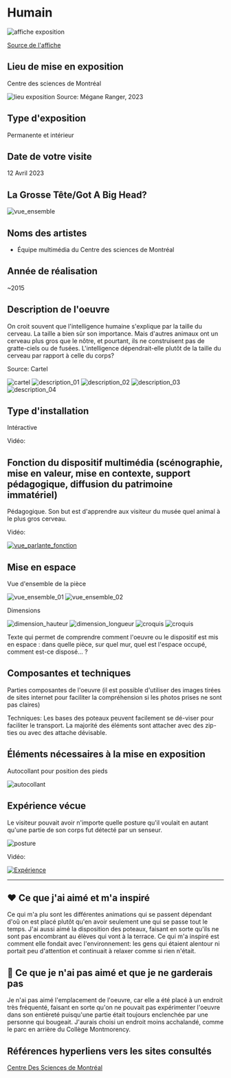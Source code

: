 # Humain

![affiche exposition](media/20230412_affiche.jpg)

[Source de l'affiche](https://lienmultimedia.com/spip.php?article50730)

## Lieu de mise en exposition
Centre des sciences de Montréal

![lieu exposition](media/20230412_lieu_exposition.jpg)
Source: Mégane Ranger, 2023

## Type d'exposition 
Permanente et intérieur

## Date de votre visite		
12 Avril 2023

## La Grosse Tête/Got A Big Head?

![vue_ensemble](media/20230412_ensemble_oeuvre.jpg)

## Noms des artistes
* Équipe multimédia du Centre des sciences de Montréal

## Année de réalisation
~2015

## Description de l'oeuvre	
On croit souvent que l'intelligence humaine s'explique par la taille du cerveau. La taille a bien sûr son importance. Mais d'autres animaux ont un cerveau plus gros que le nôtre, et pourtant, ils ne construisent pas de gratte-ciels ou de fusées. L'intelligence dépendrait-elle plutôt de la taille du cerveau par rapport à celle du corps?

Source: Cartel

![cartel](media/20230412_cartel.jpg)
![description_01](media/20230412_description_01.jpg)
![description_02](media/20230412_description_02.jpg)
![description_03](media/20230412_description_03.jpg)
![description_04](media/20230412_description_04.jpg)


## Type d'installation
Intéractive

Vidéo:


## Fonction du dispositif multimédia (scénographie, mise en valeur, mise en contexte, support pédagogique, diffusion du patrimoine immatériel)
Pédagogique. 
Son but est d'apprendre aux visiteur du musée quel animal à le plus gros cerveau.

Vidéo:

[![vue_parlante_fonction](media/20230322_vignette_youtube.png)](https://www.youtube.com/shorts/5gl5WA0eZxY)


## Mise en espace	
Vue d'ensemble de la pièce 

![vue_ensemble_01](media/20230412_piece_complete_01.jpg)
![vue_ensemble_02](media/20230412_piece_complete_02.jpg)

Dimensions 

![dimension_hauteur](media/20230412_dimension_hauteur.jpg)
![dimension_longueur](media/20230412_dimension_longueur.jpg)
![croquis](media/20230412)
![croquis](media/20230412)


Texte qui permet de comprendre comment l'oeuvre ou le dispositif est mis en espace : dans quelle pièce, sur quel mur, quel est l'espace occupé, comment est-ce disposé... ?

## Composantes et techniques	
Parties composantes de l'oeuvre (il est possible d'utiliser des images tirées de sites internet pour faciliter la compréhension si les photos prises ne sont pas claires)	





Techniques:
Les bases des poteaux peuvent facilement se dé-viser pour faciliter le transport. La majorité des éléments sont attacher avec des zip-ties ou avec des attache dévisable.


## Éléments nécessaires à la mise en exposition

Autocollant pour position des pieds

![autocollant](media/20230412_autocollant.jpg)


## Expérience vécue

Le visiteur pouvait avoir n'importe quelle posture qu'il voulait en autant qu'une partie de son corps fut détecté par un senseur.

![posture](media/20230412_posture_experience.jpg)


Vidéo:

[![Expérience](media/20230322_vignette_youtube.png)](https://www.youtube.com/watch?v=hhjrECkabho)

----------------------------------------------------------

## ❤️ Ce que j'ai aimé et m'a inspiré
Ce qui m'a plu sont les différentes animations qui se passent dépendant d'oû on est placé plutôt qu'en avoir seulement une qui se passe tout le temps.
J'ai aussi aimé la disposition des poteaux, faisant en sorte qu'ils ne sont pas encombrant au élèves qui vont à la terrace. Ce qui m'a inspiré est comment elle fondait avec l'environnement: les gens qui étaient alentour ni portait peu d'attention et continuait à relaxer comme si rien n'était.



## 🤔 Ce que je n'ai pas aimé et que je ne garderais pas
Je n'ai pas aimé l'emplacement de l'oeuvre, car elle a été placé à un endroit très fréquenté, faisant en sorte qu'on ne pouvait pas expérimenter l'oeuvre dans son entièreté puisqu'une partie était toujours enclenchée par une personne qui bougeait. J'aurais choisi un endroit moins acchalandé, comme le parc en arrière du Collège Montmorency.

## Références		hyperliens vers les sites consultés
[Centre Des Sciences de Montréal](https://www.centredessciencesdemontreal.com/exposition-permanente/humain)

